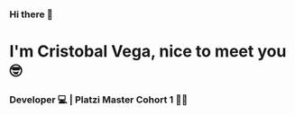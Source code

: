 ### Hi there 👋

<!--
**cristobalvega/cristobalvega** is a ✨ _special_ ✨ repository because its `README.md` (this file) appears on your GitHub profile.

Here are some ideas to get you started:

- 🔭 I’m currently working on SintelTI as a Software Developer
- 🌱 I’m currently learning JavaScript and frontend technologies like React and SASS.
- 👯 I’m looking to collaborate on vuejs
- 🤔 I’m looking for help with my own personal proyect StephenKingMania.
- 💬 Ask me about star wars
- 📫 How to reach me: contact@cristobalvega.me
- 😄 Pronouns: ...
- ⚡ Fun fact: ...
-->

# I'm Cristobal Vega, nice to meet you 🤓

### Developer 💻 | Platzi Master Cohort 1 💪💚
